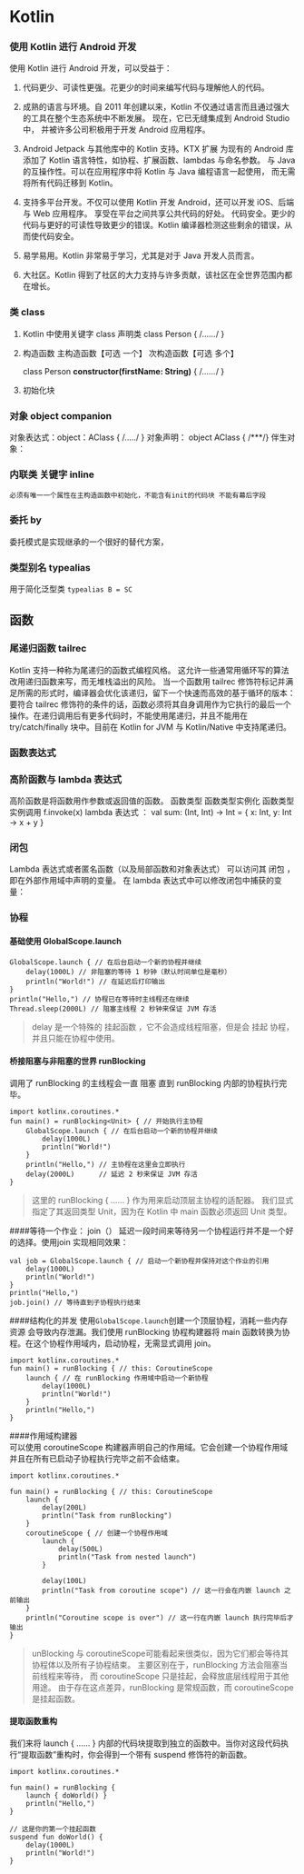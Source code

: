 # Kotlin

### 使用 Kotlin 进行 Android 开发
使用 Kotlin 进行 Android 开发，可以受益于：

1. 代码更少、可读性更强。花更少的时间来编写代码与理解他人的代码。

1. 成熟的语言与环境。自 2011 年创建以来，Kotlin 不仅通过语言而且通过强大的工具在整个生态系统中不断发展。 现在，它已无缝集成到 Android Studio 中， 并被许多公司积极用于开发 Android 应用程序。

1. Android Jetpack 与其他库中的 Kotlin 支持。KTX 扩展 为现有的 Android 库添加了 Kotlin 语言特性，如协程、扩展函数、lambdas 与命名参数。
与 Java 的互操作性。可以在应用程序中将 Kotlin 与 Java 编程语言一起使用， 而无需将所有代码迁移到 Kotlin。

1. 支持多平台开发。不仅可以使用 Kotlin 开发 Android，还可以开发 iOS、后端与 Web 应用程序。 享受在平台之间共享公共代码的好处。
代码安全。更少的代码与更好的可读性导致更少的错误。Kotlin 编译器检测这些剩余的错误，从而使代码安全。

1. 易学易用。Kotlin 非常易于学习，尤其是对于 Java 开发人员而言。

1. 大社区。Kotlin 得到了社区的大力支持与许多贡献，该社区在全世界范围内都在增长。

### 类  class
1. Kotlin 中使用关键字 class 声明类
	class Person { /*……*/ }
2. 构造函数
	主构造函数【可选 一个】
	次构造函数【可选 多个】
	
	class Person **constructor(firstName: String)** { /*……*/ }
	
3. 初始化块


### 对象  object   companion
对象表达式：object：AClass { /...../ }
对象声明： object AClass { /***/}
伴生对象：



### 内联类 关键字 inline
	必须有唯一一个属性在主构造函数中初始化，不能含有init的代码块 不能有幕后字段
### 委托 by 
委托模式是实现继承的一个很好的替代方案，

### 类型别名 typealias 
 用于简化泛型类 `typealias B = SC`
## 函数
### 尾递归函数  tailrec 
Kotlin 支持一种称为尾递归的函数式编程风格。 这允许一些通常用循环写的算法改用递归函数来写，而无堆栈溢出的风险。 当一个函数用 tailrec 修饰符标记并满足所需的形式时，编译器会优化该递归，留下一个快速而高效的基于循环的版本：要符合 tailrec 修饰符的条件的话，函数必须将其自身调用作为它执行的最后一个操作。在递归调用后有更多代码时，不能使用尾递归，并且不能用在 try/catch/finally 块中。目前在 Kotlin for JVM 与 Kotlin/Native 中支持尾递归。

### 函数表达式

### 高阶函数与 lambda 表达式
高阶函数是将函数用作参数或返回值的函数。
函数类型
函数类型实例化 
函数类型实例调用 f.invoke(x) 
lambda 表达式  ： val sum: (Int, Int) -> Int = { x: Int, y: Int -> x + y }

### 闭包
Lambda 表达式或者匿名函数（以及局部函数和对象表达式） 可以访问其 闭包 ，即在外部作用域中声明的变量。 在 lambda 表达式中可以修改闭包中捕获的变量：
### 协程
#### 基础使用 GlobalScope.launch

	GlobalScope.launch { // 在后台启动一个新的协程并继续
        delay(1000L) // 非阻塞的等待 1 秒钟（默认时间单位是毫秒）
        println("World!") // 在延迟后打印输出
    }
    println("Hello,") // 协程已在等待时主线程还在继续
    Thread.sleep(2000L) // 阻塞主线程 2 秒钟来保证 JVM 存活
>    delay 是一个特殊的 挂起函数 ，它不会造成线程阻塞，但是会 挂起 协程，并且只能在协程中使用。

#### 桥接阻塞与非阻塞的世界 runBlocking
 调用了 runBlocking 的主线程会一直 阻塞 直到 runBlocking 内部的协程执行完毕。
 
 	import kotlinx.coroutines.*
	fun main() = runBlocking<Unit> { // 开始执行主协程
	    GlobalScope.launch { // 在后台启动一个新的协程并继续
	        delay(1000L)
	        println("World!")
	    }
	    println("Hello,") // 主协程在这里会立即执行
	    delay(2000L)      // 延迟 2 秒来保证 JVM 存活
	}
>    这里的 runBlocking<Unit> { …… } 作为用来启动顶层主协程的适配器。 我们显式指定了其返回类型 Unit，因为在 Kotlin 中 main 函数必须返回 Unit 类型。

####等待一个作业： join（）
延迟一段时间来等待另一个协程运行并不是一个好的选择。使用join 实现相同效果：

	val job = GlobalScope.launch { // 启动一个新协程并保持对这个作业的引用
	    delay(1000L)
	    println("World!")
	}
	println("Hello,")
	job.join() // 等待直到子协程执行结束
	
####结构化的并发
使用` GlobalScope.launch `创建一个顶层协程，消耗一些内存资源 会导致内存泄漏。我们使用 runBlocking 协程构建器将 main 函数转换为协程。在这个协程作用域内，启动协程，无需显式调用 join。
	
	import kotlinx.coroutines.*
	fun main() = runBlocking { // this: CoroutineScope
	    launch { // 在 runBlocking 作用域中启动一个新协程
	        delay(1000L)
	        println("World!")
	    }
	    println("Hello,")
	}

####作用域构建器    
可以使用 coroutineScope 构建器声明自己的作用域。它会创建一个协程作用域并且在所有已启动子协程执行完毕之前不会结束。

	import kotlinx.coroutines.*

	fun main() = runBlocking { // this: CoroutineScope
	    launch { 
	        delay(200L)
	        println("Task from runBlocking")
	    }
	    coroutineScope { // 创建一个协程作用域
	        launch {
	            delay(500L) 
	            println("Task from nested launch")
	        }
	    
	        delay(100L)
	        println("Task from coroutine scope") // 这一行会在内嵌 launch 之前输出
	    } 
	    println("Coroutine scope is over") // 这一行在内嵌 launch 执行完毕后才输出
	}

> unBlocking 与 coroutineScope可能看起来很类似，因为它们都会等待其协程体以及所有子协程结束。 主要区别在于，runBlocking 方法会阻塞当前线程来等待， 而 coroutineScope 只是挂起，会释放底层线程用于其他用途。 由于存在这点差异，runBlocking 是常规函数，而 coroutineScope 是挂起函数。

#### 提取函数重构
我们来将 launch { …… } 内部的代码块提取到独立的函数中。当你对这段代码执行“提取函数”重构时，你会得到一个带有 suspend 修饰符的新函数。
	
	import kotlinx.coroutines.*

	fun main() = runBlocking {
	    launch { doWorld() }
	    println("Hello,")
	}
	
	// 这是你的第一个挂起函数
	suspend fun doWorld() {
	    delay(1000L)
	    println("World!")
	}
